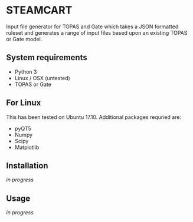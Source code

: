 # STEAMCART

Input file generator for TOPAS and Gate which takes a JSON formatted ruleset and generates a range of input files based upon an existing TOPAS or Gate model.

## System requirements
- Python 3
- Linux / OSX (untested)
- TOPAS or Gate

## For Linux
This has been tested on Ubuntu 17.10. Additional packages requried are:
- pyQT5
- Numpy
- Scipy
- Matplotlib

## Installation
*in progress*

## Usage
*in progress*

